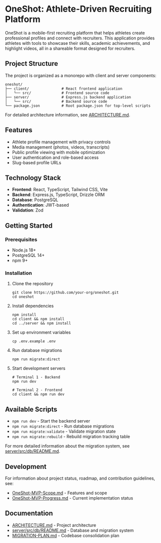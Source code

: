 # OneShot: Athlete-Driven Recruiting Platform

OneShot is a mobile-first recruiting platform that helps athletes create professional profiles and connect with recruiters. This application provides athletes with tools to showcase their skills, academic achievements, and highlight videos, all in a shareable format designed for recruiters.

## Project Structure

The project is organized as a monorepo with client and server components:

```
oneshot/
├── client/               # React frontend application
│   └── src/              # Frontend source code
├── server/               # Express.js backend application
│   └── src/              # Backend source code
└── package.json          # Root package.json for top-level scripts
```

For detailed architecture information, see [ARCHITECTURE.md](./ARCHITECTURE.md).

## Features

- Athlete profile management with privacy controls
- Media management (photos, videos, transcripts)
- Public profile viewing with mobile optimization
- User authentication and role-based access
- Slug-based profile URLs

## Technology Stack

- **Frontend**: React, TypeScript, Tailwind CSS, Vite
- **Backend**: Express.js, TypeScript, Drizzle ORM
- **Database**: PostgreSQL
- **Authentication**: JWT-based
- **Validation**: Zod

## Getting Started

### Prerequisites

- Node.js 18+
- PostgreSQL 14+
- npm 9+

### Installation

1. Clone the repository
   ```
   git clone https://github.com/your-org/oneshot.git
   cd oneshot
   ```

2. Install dependencies
   ```
   npm install
   cd client && npm install
   cd ../server && npm install
   ```

3. Set up environment variables
   ```
   cp .env.example .env
   ```

4. Run database migrations
   ```
   npm run migrate:direct
   ```

5. Start development servers
   ```
   # Terminal 1 - Backend
   npm run dev
   
   # Terminal 2 - Frontend
   cd client && npm run dev
   ```

## Available Scripts

- `npm run dev` - Start the backend server
- `npm run migrate:direct` - Run database migrations
- `npm run migrate:validate` - Validate migration state
- `npm run migrate:rebuild` - Rebuild migration tracking table

For more detailed information about the migration system, see [server/src/db/README.md](./server/src/db/README.md).

## Development

For information about project status, roadmap, and contribution guidelines, see:

- [OneShot-MVP-Scope.md](./OneShot-MVP-Scope.md) - Features and scope
- [OneShot-MVP-Progress.md](./OneShot-MVP-Progress.md) - Current implementation status

## Documentation

- [ARCHITECTURE.md](./ARCHITECTURE.md) - Project architecture
- [server/src/db/README.md](./server/src/db/README.md) - Database and migration system
- [MIGRATION-PLAN.md](./MIGRATION-PLAN.md) - Codebase consolidation plan

